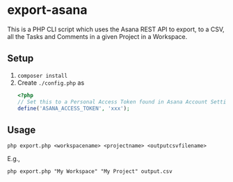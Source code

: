 # export-asana

This is a PHP CLI script which uses the Asana REST API to export, to a CSV, all the Tasks and Comments in a given Project in a Workspace.

## Setup

1. `composer install`
1.  Create `./config.php` as
    ```php
    <?php
    // Set this to a Personal Access Token found in Asana Account Settings
    define('ASANA_ACCESS_TOKEN', 'xxx');
    ```

## Usage

```
php export.php <workspacename> <projectname> <outputcsvfilename>
```

E.g., 
```
php export.php "My Workspace" "My Project" output.csv
```